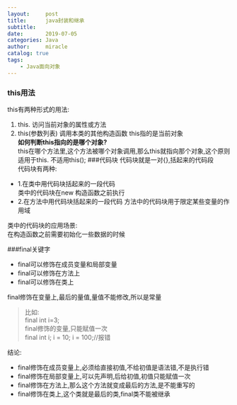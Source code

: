 ```yaml
---
layout:     post
title:      java封装和继承
subtitle:   
date:       2019-07-05
categories: Java
author:     miracle
catalog: true
tags:
    - Java面向对象
---
```

### this用法
this有两种形式的用法:
1. this.       访问当前对象的属性或方法
2. this(参数列表)     调用本类的其他构造函数
this指的是当前对象  
**如何判断this指向的是哪个对象?**  
this在哪个方法里,这个方法被哪个对象调用,那么this就指向那个对象,这个原则适用于this.  不适用this();
###代码块
代码块就是一对{},括起来的代码段  
代码块有两种:  
* 1.在类中用代码块括起来的一段代码  
类中的代码块在new 构造函数之前执行
* 2.在方法中用代码块括起来的一段代码
方法中的代码块用于限定某些变量的作用域  
  
类中的代码块的应用场景:  
在构造函数之前需要初始化一些数据的时候

###final关键字  
   
* final可以修饰在成员变量和局部变量  
* final可以修饰在方法上  
* final可以修饰在类上
  
final修饰在变量上,最后的量值,量值不能修改,所以是常量  
> 比如:  
   final int i=3;  
   final修饰的变量,只能赋值一次  
   final int i;
   i = 10;
   i = 100;//报错

结论:
* final修饰在成员变量上,必须给直接初值,不给初值是语法错,不是执行错  
* final修饰在局部变量上,可以先声明,后给初值,初值只能赋值一次  
* final修饰在方法上,那么这个方法就变成最后的方法,是不能重写的
* final修饰在类上,这个类就是最后的类,final类不能被继承